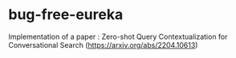 # bug-free-eureka
Implementation of a paper : Zero-shot Query Contextualization for Conversational Search (https://arxiv.org/abs/2204.10613)
